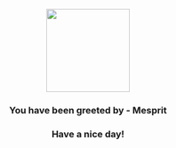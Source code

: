 <p align="center">
    <img src="https://raw.githubusercontent.com/PokeAPI/sprites/master/sprites/pokemon/481.png" width="150" height="150">
</p>
<h3 align="center">You have been greeted by - <b>Mesprit</b></h3>
<h3 align="center">Have a nice day!</h3>
